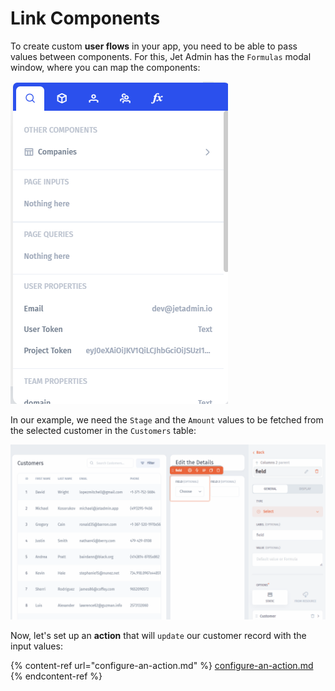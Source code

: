 # Link Components

To create custom **user flows** in your app, you need to be able to pass values between components. For this, Jet Admin has the `Formulas` modal window, where you can map the components:

![](<../../.gitbook/assets/Screenshot (31).png>)

In our example, we need the `Stage` and the `Amount` values to be fetched from the selected customer in the `Customers` table:

![](../../.gitbook/assets/Quickstart-components7.gif)

Now, let's set up an **action** that will `update` our customer record with the input values:

{% content-ref url="configure-an-action.md" %}
[configure-an-action.md](configure-an-action.md)
{% endcontent-ref %}
